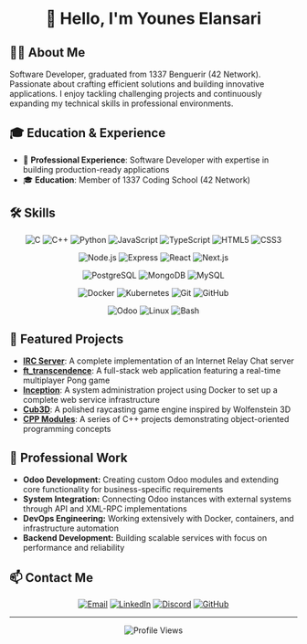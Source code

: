 # <div align="center">👋 Hello, I'm Younes Elansari</div>


## 👨‍💻 About Me

Software Developer, graduated from 1337 Benguerir (42 Network). Passionate about crafting efficient solutions and building innovative applications. I enjoy tackling challenging projects and continuously expanding my technical skills in professional environments.

## 🎓 Education & Experience


- 🏢 **Professional Experience**: Software Developer with expertise in building production-ready applications
- 🎓 **Education**: Member of 1337 Coding School (42 Network)

## 🛠️ Skills

<div align="center">
  
  ![C](https://img.shields.io/badge/-C-A8B9CC?style=flat-square&logo=c&logoColor=white)
  ![C++](https://img.shields.io/badge/-C++-00599C?style=flat-square&logo=c%2B%2B&logoColor=white)
  ![Python](https://img.shields.io/badge/-Python-3776AB?style=flat-square&logo=python&logoColor=white)
  ![JavaScript](https://img.shields.io/badge/-JavaScript-F7DF1E?style=flat-square&logo=javascript&logoColor=black)
  ![TypeScript](https://img.shields.io/badge/-TypeScript-3178C6?style=flat-square&logo=typescript&logoColor=white)
  ![HTML5](https://img.shields.io/badge/-HTML5-E34F26?style=flat-square&logo=html5&logoColor=white)
  ![CSS3](https://img.shields.io/badge/-CSS3-1572B6?style=flat-square&logo=css3&logoColor=white)
  
  ![Node.js](https://img.shields.io/badge/-Node.js-339933?style=flat-square&logo=nodedotjs&logoColor=white)
  ![Express](https://img.shields.io/badge/-Express-000000?style=flat-square&logo=express&logoColor=white)
  ![React](https://img.shields.io/badge/-React-61DAFB?style=flat-square&logo=react&logoColor=black)
  ![Next.js](https://img.shields.io/badge/-Next.js-000000?style=flat-square&logo=nextdotjs&logoColor=white)
  
  ![PostgreSQL](https://img.shields.io/badge/-PostgreSQL-4169E1?style=flat-square&logo=postgresql&logoColor=white)
  ![MongoDB](https://img.shields.io/badge/-MongoDB-47A248?style=flat-square&logo=mongodb&logoColor=white)
  ![MySQL](https://img.shields.io/badge/-MySQL-4479A1?style=flat-square&logo=mysql&logoColor=white)
  
  ![Docker](https://img.shields.io/badge/-Docker-2496ED?style=flat-square&logo=docker&logoColor=white)
  ![Kubernetes](https://img.shields.io/badge/-Kubernetes-326CE5?style=flat-square&logo=kubernetes&logoColor=white)
  ![Git](https://img.shields.io/badge/-Git-F05032?style=flat-square&logo=git&logoColor=white)
  ![GitHub](https://img.shields.io/badge/-GitHub-181717?style=flat-square&logo=github&logoColor=white)
  
  ![Odoo](https://img.shields.io/badge/-Odoo-714B67?style=flat-square&logo=odoo&logoColor=white)
  ![Linux](https://img.shields.io/badge/-Linux-FCC624?style=flat-square&logo=linux&logoColor=black)
  ![Bash](https://img.shields.io/badge/-Bash-4EAA25?style=flat-square&logo=gnubash&logoColor=white)
  
</div>


## 📌 Featured Projects

- **[IRC Server](https://github.com/UN-35/IRC_Server)**: A complete implementation of an Internet Relay Chat server
- **[ft_transcendence](https://github.com/UN-35/ft_transcendence)**: A full-stack web application featuring a real-time multiplayer Pong game
- **[Inception](https://github.com/UN-35/inception)**: A system administration project using Docker to set up a complete web service infrastructure
- **[Cub3D](https://github.com/UN-35/cub3D)**: A polished raycasting game engine inspired by Wolfenstein 3D
- **[CPP Modules](https://github.com/UN-35/CPP_1337cursus)**: A series of C++ projects demonstrating object-oriented programming concepts

## 💼 Professional Work

- **Odoo Development:** Creating custom Odoo modules and extending core functionality for business-specific requirements
- **System Integration:** Connecting Odoo instances with external systems through API and XML-RPC implementations
- **DevOps Engineering:** Working extensively with Docker, containers, and infrastructure automation
- **Backend Development:** Building scalable services with focus on performance and reliability

## 📫 Contact Me

<div align="center">
  
  [![Email](https://img.shields.io/badge/Email-elansariunes00%40gmail.com-EA4335?style=flat-square&logo=gmail&logoColor=white)](mailto:elansariunes00@gmail.com)
  [![LinkedIn](https://img.shields.io/badge/LinkedIn-younes--elansari-0A66C2?style=flat-square&logo=linkedin&logoColor=white)](https://www.linkedin.com/in/younes-elansari/)
  [![Discord](https://img.shields.io/badge/Discord-UN35%234214-5865F2?style=flat-square&logo=discord&logoColor=white)](https://discord.com/)
  [![GitHub](https://img.shields.io/badge/GitHub-UN35-181717?style=flat-square&logo=github&logoColor=white)](https://github.com/UN35)
  
</div>

---

<div align="center">
  <img src="https://komarev.com/ghpvc/?username=UN35&color=blue" alt="Profile Views" />
</div>
